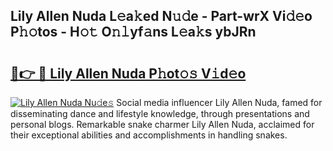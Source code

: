 ## Lily Allen Nuda L𝚎a𝚔ed N𝚞𝚍e - Part-wrX Vi𝚍𝚎o P𝚑𝚘tos - H𝚘𝚝 O𝚗𝚕yf𝚊ns L𝚎a𝚔s ybJRn

# <h2><a href="http://kf242w0.oniu.top/?m=Lily+Allen+Nuda">🔗👉 🔴 Lily Allen Nuda P𝚑ot𝚘𝚜 V𝚒d𝚎o</a></h2>

[![Lily Allen Nuda Nu𝚍e𝚜](https://i.imgur.com/0qMVB7G.gif)](http://kf242w0.oniu.top/?m=Lily+Allen+Nuda)
Social media influencer Lily Allen Nuda, famed for disseminating dance and lifestyle knowledge, through presentations and personal blogs. Remarkable snake charmer Lily Allen Nuda, acclaimed for their exceptional abilities and accomplishments in handling snakes.  
